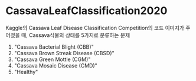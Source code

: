 # CassavaLeafClassification2020

Kaggle의 Cassava Leaf Disease Classification Competition의 코드
이미지가 주어졌을 때, Cassava식물의 상태를 5가지로 분류하는 문제

1. "Cassava Bacterial Blight (CBB)"
2. "Cassava Brown Streak Disease (CBSD)"
3. "Cassava Green Mottle (CGM)"
4. "Cassava Mosaic Disease (CMD)"
5. "Healthy"
